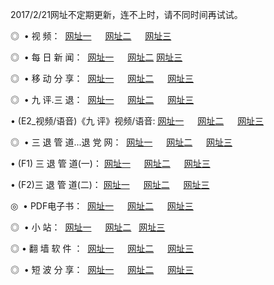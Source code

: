 2017/2/21网址不定期更新，连不上时，请不同时间再试试。
<p>◎   • 视 频： 
<a href="http://tw.8pen.xyz/tv/" target="_blank">网址一</a> 　 
<a href="http://tw.8pen.xyz/9018.html" target="_blank">网址二</a> 　 
<a href="http://tw.8pen.xyz/9449.html" target="_blank">网址三</a></p>
<p>◎   •  每 日 新 闻：  
<a href="http://tw.8pen.xyz/day/" target="_blank">网址一</a> 　 
<a href="http://tw.8pen.xyz/day/" target="_blank">网址二</a>
<a href="http://tw.8pen.xyz/day/" target="_blank">网址三</a></p>
<p>◎   •  移 动 分 享：  
<a href="http://tw.8pen.xyz/s/" target="_blank">网址一</a> 　 
<a href="http://tw.8pen.xyz/s/" target="_blank">网址二</a> 　 
<a href="http://tw.8pen.xyz/s/" target="_blank">网址三</a></p>
<p>◎   • 九 评.三 退：  
<a href="http://tw.8pen.xyz/tt/" target="_blank">网址一</a> 　 
<a href="http://tw.8pen.xyz/v2/" target="_blank">网址二</a> 　 
<a href="http://tw.8pen.xyz/t/" target="_blank">网址三</a> 　</p>
<p>  • (E2_视频/语音)《九 评》视频/语音: 
<a href="http://tw.8pen.xyz/7738.html" target="_blank">网址一</a> 　 
<a href="http://tw.8pen.xyz/7614.html" target="_blank">网址二</a> 　 
<a href="http://tw.8pen.xyz/7633.html" target="_blank">网址三</a></p>
<p>◎   • 三 退 管 道...退 党 网：  
<a href="http://tw.8pen.xyz/go/8/" target="_blank">网址一</a> 　 
<a href="http://tw.8pen.xyz/go/8/" target="_blank">网址二</a> 　 
<a href="http://tw.8pen.xyz/go/8/" target="_blank">网址三</a></p>
<p>  • (F1) 三 退 管 道(一)： 
<a href="http://tw.8pen.xyz/dd/" target="_blank">网址一</a> 　 
<a href="http://tw.8pen.xyz/dd/" target="_blank">网址二</a> 　 
<a href="http://tw.8pen.xyz/dd/" target="_blank">网址三</a></p>
<p>  • (F2)三 退 管 道(二)： 
<a href="http://tw.8pen.xyz/d/" target="_blank">网址一</a> 　 
<a href="http://tw.8pen.xyz/d/" target="_blank">网址二</a> 　 
<a href="http://tw.8pen.xyz/d/" target="_blank">网址三</a></p>
<p>◎   • PDF电子书：  
<a href="http://tw.8pen.xyz/p/" target="_blank">网址一</a> 　 
<a href="http://tw.8pen.xyz/p/" target="_blank">网址二</a> 　 
<a href="http://tw.8pen.xyz/p/" target="_blank">网址三</a></p>
<p>◎ </span>  •  小 站：  
<a href="http://tw.8pen.xyz/" target="_blank">网址一</a> 　 
<a href="http://tw.8pen.xyz/" target="_blank">网址二</a>   
<a href="http://tw.8pen.xyz/" target="_blank">网址三</a></p>
<p>◎  • 翻 墙 软 件 ：  
<a href="http://tw.8pen.xyz/ff/" target="_blank">网址一</a> 　 
<a href="http://tw.8pen.xyz/ff/" target="_blank">网址二</a> 　 
<a href="http://tw.8pen.xyz/ff/" target="_blank">网址三</a></p>
<p>◎   •  短 波 分 享：  
<a href="http://tw.8pen.xyz/h/" target="_blank">网址一</a> 　 
<a href="http://tw.8pen.xyz/h/" target="_blank">网址二</a> 　 
<a href="http://tw.8pen.xyz/h/" target="_blank">网址三</a></p>
